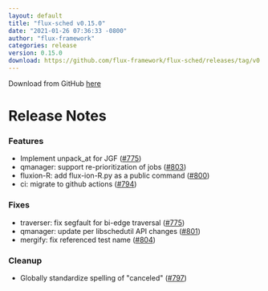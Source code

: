 ```yaml
---
layout: default
title: "flux-sched v0.15.0"
date: "2021-01-26 07:36:33 -0800"
author: "flux-framework"
categories: release
version: 0.15.0
download: https://github.com/flux-framework/flux-sched/releases/tag/v0.15.0
---
```


Download from GitHub [here](https://github.com/flux-framework/flux-sched/releases/tag/v0.15.0)

# Release Notes

### Features

 * Implement unpack_at for JGF ([#775](https://github.com/flux-framework/flux-sched/issues/775))
 * qmanager: support re-prioritization of jobs ([#803](https://github.com/flux-framework/flux-sched/issues/803))
 * fluxion-R: add flux-ion-R.py as a public command ([#800](https://github.com/flux-framework/flux-sched/issues/800))
 * ci: migrate to github actions ([#794](https://github.com/flux-framework/flux-sched/issues/794))

### Fixes

 * traverser: fix segfault for bi-edge traversal ([#775](https://github.com/flux-framework/flux-sched/issues/775))
 * qmanager: update per libschedutil API changes ([#801](https://github.com/flux-framework/flux-sched/issues/801))
 * mergify: fix referenced test name ([#804](https://github.com/flux-framework/flux-sched/issues/804))

### Cleanup

 * Globally standardize spelling of "canceled" ([#797](https://github.com/flux-framework/flux-sched/issues/797))

